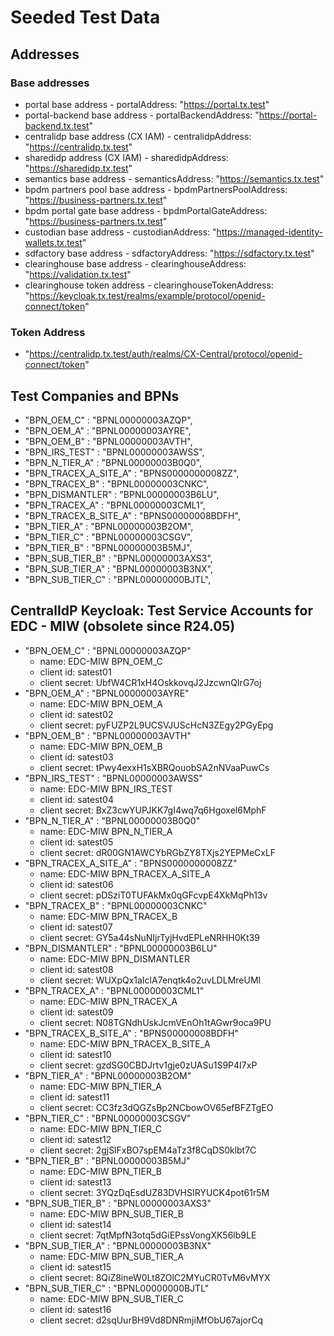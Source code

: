 # Seeded Test Data

## Addresses

### Base addresses

- portal base address - portalAddress: "<https://portal.tx.test>"
- portal-backend base address - portalBackendAddress: "<https://portal-backend.tx.test>"
- centralidp base address (CX IAM) - centralidpAddress: "<https://centralidp.tx.test>"
- sharedidp address (CX IAM) - sharedidpAddress: "<https://sharedidp.tx.test>"
- semantics base address - semanticsAddress: "<https://semantics.tx.test>"
- bpdm partners pool base address - bpdmPartnersPoolAddress: "<https://business-partners.tx.test>"
- bpdm portal gate base address - bpdmPortalGateAddress: "<https://business-partners.tx.test>"
- custodian base address - custodianAddress: "<https://managed-identity-wallets.tx.test>"
- sdfactory base address - sdfactoryAddress: "<https://sdfactory.tx.test>"
- clearinghouse base address - clearinghouseAddress: "<https://validation.tx.test>"
- clearinghouse token address - clearinghouseTokenAddress: "<https://keycloak.tx.test/realms/example/protocol/openid-connect/token>"

### Token Address

- "<https://centralidp.tx.test/auth/realms/CX-Central/protocol/openid-connect/token>"

## Test Companies and BPNs

- "BPN_OEM_C" : "BPNL00000003AZQP",
- "BPN_OEM_A" : "BPNL00000003AYRE",
- "BPN_OEM_B" : "BPNL00000003AVTH",
- "BPN_IRS_TEST" : "BPNL00000003AWSS",
- "BPN_N_TIER_A" : "BPNL00000003B0Q0",
- "BPN_TRACEX_A_SITE_A" : "BPNS0000000008ZZ",
- "BPN_TRACEX_B" : "BPNL00000003CNKC",
- "BPN_DISMANTLER" : "BPNL00000003B6LU",
- "BPN_TRACEX_A" : "BPNL00000003CML1",
- "BPN_TRACEX_B_SITE_A" : "BPNS00000008BDFH",
- "BPN_TIER_A" : "BPNL00000003B2OM",
- "BPN_TIER_C" : "BPNL00000003CSGV",
- "BPN_TIER_B" : "BPNL00000003B5MJ",
- "BPN_SUB_TIER_B" : "BPNL00000003AXS3",
- "BPN_SUB_TIER_A" : "BPNL00000003B3NX",
- "BPN_SUB_TIER_C" : "BPNL00000000BJTL",

## CentralIdP Keycloak: Test Service Accounts for EDC - MIW  (obsolete since R24.05)

- "BPN_OEM_C" : "BPNL00000003AZQP"
    - name: EDC-MIW BPN_OEM_C
    - client id: satest01
    - client secret: UbfW4CR1xH4OskkovqJ2JzcwnQIrG7oj
- "BPN_OEM_A" : "BPNL00000003AYRE"
    - name: EDC-MIW BPN_OEM_A
    - client id: satest02
    - client secret: pyFUZP2L9UCSVJUScHcN3ZEgy2PGyEpg
- "BPN_OEM_B" : "BPNL00000003AVTH"
    - name: EDC-MIW BPN_OEM_B
    - client id: satest03
    - client secret: tPwy4exxH1sXBRQouobSA2nNVaaPuwCs
- "BPN_IRS_TEST" : "BPNL00000003AWSS"
    - name: EDC-MIW BPN_IRS_TEST
    - client id: satest04
    - client secret: BxZ3cwYUPJKK7gI4wq7q6Hgoxel6MphF
- "BPN_N_TIER_A" : "BPNL00000003B0Q0"
    - name: EDC-MIW BPN_N_TIER_A
    - client id: satest05
    - client secret: dR00GN1AWCYbRGbZY8TXjs2YEPMeCxLF
- "BPN_TRACEX_A_SITE_A" : "BPNS0000000008ZZ"
    - name: EDC-MIW BPN_TRACEX_A_SITE_A
    - client id: satest06
    - client secret: pDSziT0TUFAkMx0qGFcvpE4XkMqPh13v
- "BPN_TRACEX_B" : "BPNL00000003CNKC"
    - name: EDC-MIW BPN_TRACEX_B
    - client id: satest07
    - client secret: GY5a44sNuNIjrTyjHvdEPLeNRHH0Kt39
- "BPN_DISMANTLER" : "BPNL00000003B6LU"
    - name: EDC-MIW BPN_DISMANTLER
    - client id: satest08
    - client secret: WUXpQx1aIclA7enqtk4o2uvLDLMreUMI
- "BPN_TRACEX_A" : "BPNL00000003CML1"
    - name: EDC-MIW BPN_TRACEX_A
    - client id: satest09
    - client secret: N08TGNdhUskJcmVEnOh1tAGwr9oca9PU
- "BPN_TRACEX_B_SITE_A" : "BPNS00000008BDFH"
    - name: EDC-MIW BPN_TRACEX_B_SITE_A
    - client id: satest10
    - client secret: gzdSG0CBDJrtv1gje0zUASu1S9P4I7xP
- "BPN_TIER_A" : "BPNL00000003B2OM"
    - name: EDC-MIW BPN_TIER_A
    - client id: satest11
    - client secret: CC3fz3dQGZsBp2NCbowOV65efBFZTgEO
- "BPN_TIER_C" : "BPNL00000003CSGV"
    - name: EDC-MIW BPN_TIER_C
    - client id: satest12
    - client secret: 2gjSlFxBO7spEM4aTz3f8CqDS0klbt7C
- "BPN_TIER_B" : "BPNL00000003B5MJ"
    - name: EDC-MIW BPN_TIER_B
    - client id: satest13
    - client secret: 3YQzDqEsdUZ83DVHSIRYUCK4pot61r5M
- "BPN_SUB_TIER_B" : "BPNL00000003AXS3"
    - name: EDC-MIW BPN_SUB_TIER_B
    - client id: satest14
    - client secret: 7qtMpfN3otq5dGiEPssVongXK56lb9LE
- "BPN_SUB_TIER_A" : "BPNL00000003B3NX"
    - name: EDC-MIW BPN_SUB_TIER_A
    - client id: satest15
    - client secret: 8QiZ8ineW0Lt8ZOlC2MYuCR0TvM6vMYX
- "BPN_SUB_TIER_C" : "BPNL00000000BJTL"
    - name: EDC-MIW BPN_SUB_TIER_C
    - client id: satest16
    - client secret: d2sqUurBH9Vd8DNRmjiMfObU67ajorCq
